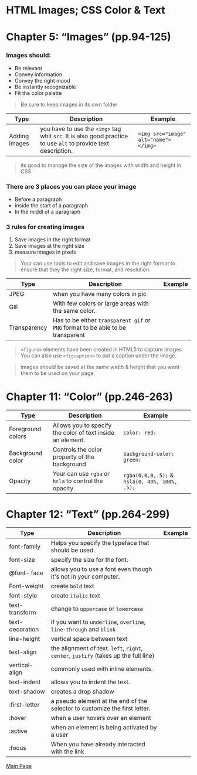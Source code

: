# HTML Images; CSS Color & Text

# Chapter 5: “Images” (pp.94-125)

### Images should:

* Be relevant
* Convey information
* Convey the right mood
* Be instantly recognizable
* Fit the color palette

>Be sure to keep images in its own folder

Type| Description| Example
---- | ---- | ----
Adding images | you have to use the `<img>` tag whit `src`. It is also good practice to use `alt` to provide text description. | `<img src="image" alt="name"></img>`

> its good to manage the size of the images with width and height in CSS

### **There are 3 places you can place your image**
* Before a paragraph
* inside the start of a paragraph
* In the middl of a paragraph

### **3 rules for creating images**

1. Save images in the right format
2. Save images at the right size
3. measure images in pixels

> Your can use tools to edit and save images in the right format to ensure that they the right size, format, and resolution.


Type| Description| Example
---- | ---- | ----
JPEG | when you have many colors in pic
GIF | With few colors or large areas with the same color.
Transparency | Has to be either `transparent gif` or `PNG` format to be able to be transparent 

>`<figure>` elements have been created in HTML5 to capture images. You can also use `<figcaption>` to put a caption under the image.



> images should be saved at the same width & height that you want them to be used on your page.

# Chapter 11: “Color” (pp.246-263)

Type| Description| Example
---- | ---- | ----
Foreground colors | Allows you to specify the color of text inside an element. | `color: red:`
Background color | Controls the color property of the background | `background-color: green;`
Opacity | Your can use `rgba` or `hsla` to control the opacity. | `rgba(0,0,0,.5);` & `hsla(0, 40%, 100%, .5);`

# Chapter 12: “Text” (pp.264-299)

Type| Description| Example
---- | ---- | ----
font-family | Helps you specify the typeface that should be used. | 
font-size | specify the size for the font. |
@font- face | allows you to use a font even though it's not in your computer.
Font-weight | create `bold` text
font-style | create `italic` text
text-transform | change to `uppercase` or `lowercase`
text-decoration | if you want to `underline`, `overline`, `line-through` and `blink`
line-height | vertical space between text
text-align | the alignment of text. `left`, `right`, `center`, `justify` (takes up the full line)
vertical-align | commonly used with inline elements. 
text-indent| allows you to indent the text.
text-shadow | creates a drop shadow
:first-letter | a pseudo element at the end of the selector to customize the first letter.
:hover | when a user hovers over an element
:active | when an element is being activated by a user
:focus | When you have already interacted with the link



[Main Page](https://will-ing.github.io/reading-notes)